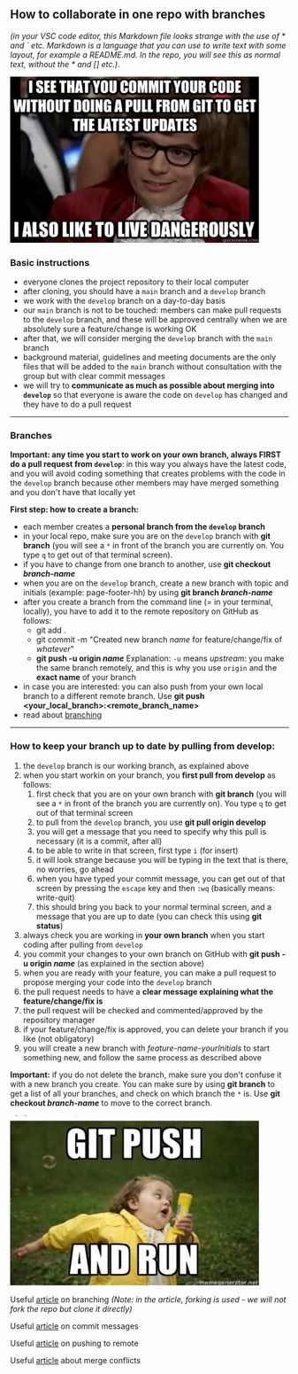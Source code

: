 ## How to collaborate in one repo with branches

*(in your VSC code editor, this Markdown file looks strange with the use of * and ` etc. Markdown is a language that you can use to write text with some layout, for example a README.md. In the repo, you will see this as normal text, without the * and [] etc.)*.
  

<img src="/background/github_meme.jpg" width="450"  />


### Basic instructions
* everyone clones the project repository to their local computer
* after cloning, you should have a `main` branch and a `develop` branch
* we work with the `develop` branch on a day-to-day basis
* our `main` branch is not to be touched: members can make pull requests to the `develop` branch, and these will be approved centrally when we are absolutely sure a feature/change is working OK
* after that, we will consider merging the `develop` branch with the `main` branch
* background material, guidelines and meeting documents are the only files that will be added to the `main` branch without consultation with the group but with clear commit messages
* we will try to **communicate as much as possible about merging into `develop`** so that everyone is aware the code on `develop` has changed and they have to do a pull request

---

### Branches

**Important: any time you start to work on your own branch, always FIRST do a pull request from `develop`**: in this way you always have the latest code, and you will avoid coding something that creates problems with the code in the `develop` branch because other members may have merged something and you don't have that locally yet  

**First step: how to create a branch:**  
* each member creates a **personal branch from the `develop` branch**
* in your local repo, make sure you are on the `develop` branch with **git branch** (you will see a `*` in front of the branch you are currently on. You type `q` to get out of that terminal screen).
* if you have to change from one branch to another, use **git checkout *branch-name***
* when you are on the `develop` branch, create a new branch with topic and initials (example: page-footer-hh) by using **git branch *branch-name***
* after you create a branch from the command line (= in your terminal, locally), you have to add it to the remote repository on GitHub as follows:
  * git add .
  * git commit -m "Created new branch *name* for feature/change/fix of *whatever*"
  * **git push -u origin *name*** Explanation: `-u` means *upstream*: you make the same branch remotely, and this is why you use `origin` and the **exact name** of your branch
* in case you are interested: you can also push from your own local branch to a different remote branch. Use **git push <remote> <your_local_branch>:<remote_branch_name>**
* read about [branching](https://stackoverflow.blog/2021/04/05/a-look-under-the-hood-how-branches-work-in-git/?utm_source=Iterable&utm_medium=email&utm_campaign=the_overflow_newsletter)

---

### How to keep your branch up to date by pulling from develop:
1. the `develop` branch is our working branch, as explained above
2. when you start workin on your branch, you **first pull from develop** as follows:
   1. first check that you are on your own branch with **git branch** (you will see a `*` in front of the branch you are currently on). You type `q` to get out of that terminal screen
   2. to pull from the `develop` branch, you use **git pull origin develop**
   3. you will get a message that you need to specify why this pull is necessary (it is a commit, after all)
   4. to be able to write in that screen, first type `i` (for insert)  
   5. it will look strange because you will be typing in the text that is there, no worries, go ahead  
   6. when you have typed your commit message, you can get out of that screen by pressing the `escape` key and then `:wq` (basically means: write-quit)
   7. this should bring you back to your normal terminal screen, and a message that you are up to date (you can check this using **git status**)  
3. always check you are working in **your own branch** when you start coding after pulling from `develop`
4. you commit your changes to your own branch on GitHub with **git push -u origin *name*** (as explained in the section above)
5. when you are ready with your feature, you can make a pull request to propose merging your code into the `develop` branch
6. the pull request needs to have a **clear message explaining what the feature/change/fix is**
7. the pull request will be checked and commented/approved by the repository manager
8. if your feature/change/fix is approved, you can delete your branch if you like (not obligatory)
9. you will create a new branch with *feature-name-yourInitials* to start something new, and follow the same process as described above  

**Important:** if you do not delete the branch, make sure you don't confuse it with a new branch you create. You can make sure by using **git branch** to get a list of all your branches, and check on which branch the `*` is. Use **git checkout *branch-name*** to move to the correct branch.

<img src="/background/gitPush.jpg" width="450" />

Useful [article](https://faun.pub/collaborating-on-github-22fd5886fce) on branching *(Note: in the article, forking is used - we will not fork the repo but clone it directly)*

Useful [article](https://www.freecodecamp.org/news/writing-good-commit-messages-a-practical-guide/) on commit messages

Useful [article](https://devconnected.com/how-to-push-git-branch-to-remote/) on pushing to remote

Useful [article](https://www.geeksforgeeks.org/merge-conflicts-and-how-to-handle-them/) about merge conflicts
